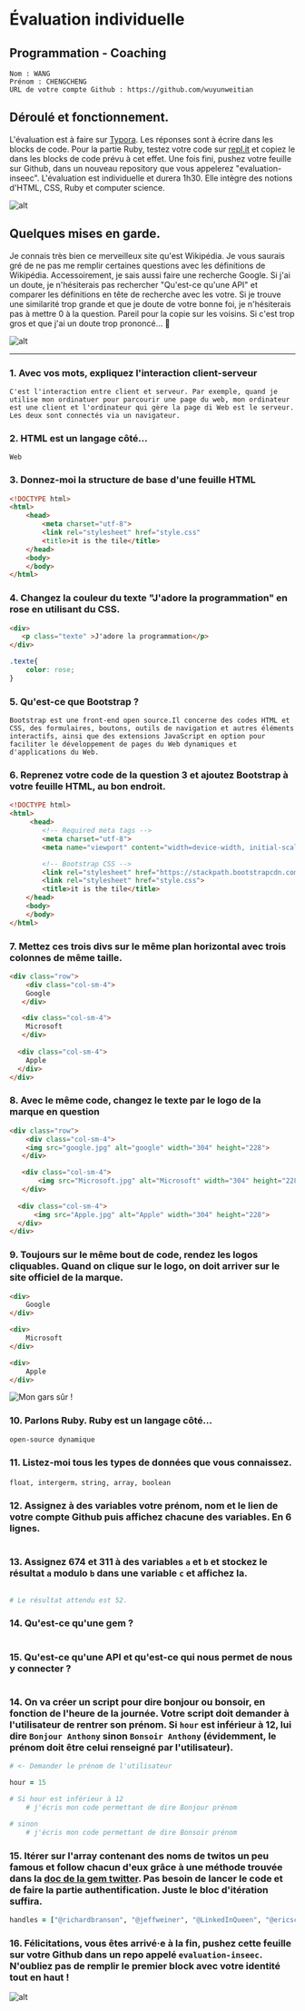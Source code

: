 # Évaluation individuelle

## Programmation - Coaching

```
Nom : WANG	
Prénom : CHENGCHENG
URL de votre compte Github : https://github.com/wuyunweitian
```

## Déroulé et fonctionnement. 

L'évaluation est à faire sur [Typora](https://typora.io/). Les réponses sont à écrire dans les blocks de code. 
Pour la partie Ruby, testez votre code sur [repl.it](https://repl.it/) et copiez le dans les blocks de code prévu à cet effet. 
Une fois fini, pushez votre feuille sur Github, dans un nouveau repository que vous appelerez "evaluation-inseec".
L'évaluation est individuelle et durera 1h30. Elle intègre des notions d'HTML, CSS, Ruby et computer science. 

![alt](https://media.giphy.com/media/26xBBfd0ii1khakpy/giphy.gif)

## Quelques mises en garde.

Je connais très bien ce merveilleux site qu'est Wikipédia. Je vous saurais gré de ne pas me remplir certaines questions avec les définitions de Wikipédia. Accessoirement, je sais aussi faire une recherche Google. Si j'ai un doute, je n'hésiterais pas rechercher "Qu'est-ce qu'une API" et comparer les définitions en tête de recherche avec les votre. Si je trouve une similarité trop grande et que je doute de votre bonne foi, je n'hésiterais pas à mettre 0 à la question. 
Pareil pour la copie sur les voisins. Si c'est trop gros et que j'ai un doute trop prononcé... 🔫

![alt](https://media.giphy.com/media/BtedgmzGNCiuk/giphy.gif)



------

### 1. Avec vos mots, expliquez l'interaction client-serveur

```t
C'est l'interaction entre client et serveur. Par exemple, quand je utilise mon ordinatuer pour parcourir une page du web, mon ordinateur est une client et l'ordinateur qui gère la page di Web est le serveur. Les deux sont connectés via un navigateur.
```



 ### 2. HTML est un langage côté... 

```
Web
```



### 3. Donnez-moi la structure de base d'une feuille HTML

```html
<!DOCTYPE html>
<html>
    <head>
        <meta charset="utf-8">
        <link rel="stylesheet" href="style.css"
        <title>it is the tile</title>
    </head>
    <body>
    </body>
</html>
```



### 4. Changez la couleur du texte "J'adore la programmation" en rose en utilisant du CSS.

```html
<div>
   <p class="texte" >J'adore la programmation</p>
</div>
```

```css
.texte{
    color: rose;
}

```



### 5. Qu'est-ce que Bootstrap ?

```
Bootstrap est une front-end open source.Il concerne des codes HTML et CSS, des formulaires, boutons, outils de navigation et autres éléments interactifs, ainsi que des extensions JavaScript en option pour faciliter le développement de pages du Web dynamiques et d'applications du Web.
```



### 6. Reprenez votre code de la question 3 et ajoutez Bootstrap à votre feuille HTML, au bon endroit.

```html
<!DOCTYPE html>
<html>
     <head>
        <!-- Required meta tags -->
        <meta charset="utf-8">
        <meta name="viewport" content="width=device-width, initial-scale=1, shrink-to-fit=no">

        <!-- Bootstrap CSS -->
        <link rel="stylesheet" href="https://stackpath.bootstrapcdn.com/bootstrap/4.1.3/css/bootstrap.min.css" integrity="sha384-MCw98/SFnGE8fJT3GXwEOngsV7Zt27NXFoaoApmYm81iuXoPkFOJwJ8ERdknLPMO" crossorigin="anonymous">
        <link rel="stylesheet" href="style.css">
        <title>it is the tile</title>
    </head>
    <body>
    </body>
</html>

```



### 7. Mettez ces trois divs sur le même plan horizontal avec trois colonnes de même taille.

```html
<div class="row">
    <div class="col-sm-4">
    Google
   </div>

   <div class="col-sm-4">
    Microsoft
   </div>
    
  <div class="col-sm-4">
    Apple
  </div>
</div>
```



### 8. Avec le même code, changez le texte par le logo de la marque en question

```html
<div class="row">
    <div class="col-sm-4">
    <img src="google.jpg" alt="google" width="304" height="228">
   </div>

   <div class="col-sm-4">
       <img src="Microsoft.jpg" alt="Microsoft" width="304" height="228">
   </div>
    
  <div class="col-sm-4">
      <img src="Apple.jpg" alt="Apple" width="304" height="228">
  </div>
</div>
```

 

### 9. Toujours sur le même bout de code, rendez les logos cliquables. Quand on clique sur le logo, on doit arriver sur le site officiel de la marque.

```html
<div>
    Google
</div>

<div>
    Microsoft
</div>

<div>
    Apple
</div>
```

![Mon gars sûr !](https://media.giphy.com/media/l0K4mbH4lKBhAPFU4/giphy.gif)

### 10. Parlons Ruby. Ruby est un langage côté...

```
open-source dynamique
```



### 11. Listez-moi tous les types de données que vous connaissez.

```
float, intergerm，string, array, boolean
```



### 12. Assignez à des variables votre prénom, nom et le lien de votre compte Github puis affichez chacune des variables. En 6 lignes.

```ruby

```



### 13. Assignez 674 et 311 à des variables `a` et `b` et stockez le résultat `a` modulo `b` dans une variable `c` et affichez la. 

```ruby

# Le résultat attendu est 52. 
```



### 14. Qu'est-ce qu'une gem ? 

```texte

```



### 15. Qu'est-ce qu'une API et qu'est-ce qui nous permet de nous y connecter ?

```

```



### 14. On va créer un script pour dire bonjour ou bonsoir, en fonction de l'heure de la journée. Votre script doit demander à l'utilisateur de rentrer son prénom. Si `hour` est inférieur à 12, lui dire `Bonjour Anthony` sinon `Bonsoir Anthony` (évidemment, le prénom doit être celui renseigné par l'utilisateur).

```Ruby
# <- Demander le prénom de l'utilisateur

hour = 15

# Si hour est inférieur à 12
	# j'écris mon code permettant de dire Bonjour prénom

# sinon
	# j'écris mon code permettant de dire Bonsoir prénom

```



### 15. Itérer sur l'array contenant des noms de twitos un peu famous et follow chacun d'eux grâce à une méthode trouvée dans la [doc de la gem twitter](https://github.com/sferik/twitter). Pas besoin de lancer le code et de faire la partie authentification. Juste le bloc d'itération suffira. 

```ruby
handles = ["@richardbranson", "@jeffweiner", "@LinkedInQueen", "@ericschmidt", "@elonmusk", "@petecashmore", "@SteveForbesCEO", "@mtbarra"]


```



### 16. Félicitations, vous êtes arrivé·e à la fin, pushez cette feuille sur votre Github dans un repo appelé `evaluation-inseec`. N'oubliez pas de remplir le premier block avec votre identité tout en haut ! 

![alt](https://media.giphy.com/media/l0MYJnJQ4EiYLxvQ4/giphy.gif)


